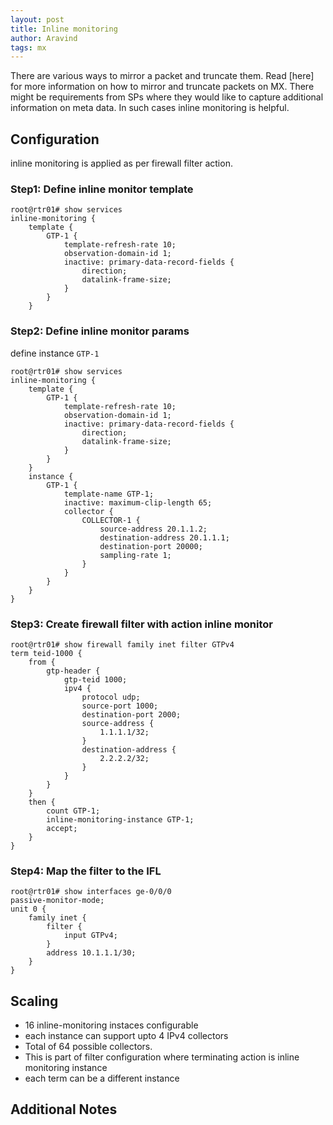 ```yaml
---
layout: post
title: Inline monitoring 
author: Aravind
tags: mx
---
```


There are various ways to mirror a packet and truncate them. Read [here] for more information on how to mirror and truncate packets on MX. There might be requirements from SPs where they would like to capture additional information on meta data. In such cases inline monitoring is helpful. 

## Configuration
inline monitoring is applied as per firewall filter action.

### Step1: Define inline monitor template
```
root@rtr01# show services
inline-monitoring {
    template {
        GTP-1 {
            template-refresh-rate 10;
            observation-domain-id 1;
            inactive: primary-data-record-fields {
                direction;
                datalink-frame-size;
            }
        }
    }
```

### Step2: Define inline monitor params 
define instance `GTP-1`
```
root@rtr01# show services
inline-monitoring {
    template {
        GTP-1 {
            template-refresh-rate 10;
            observation-domain-id 1;
            inactive: primary-data-record-fields {
                direction;
                datalink-frame-size;
            }
        }
    }
    instance {
        GTP-1 {
            template-name GTP-1;
            inactive: maximum-clip-length 65;
            collector {
                COLLECTOR-1 {
                    source-address 20.1.1.2;
                    destination-address 20.1.1.1;
                    destination-port 20000;
                    sampling-rate 1;
                }
            }
        }
    }
}
```

### Step3: Create firewall filter with action inline monitor 
```
root@rtr01# show firewall family inet filter GTPv4
term teid-1000 {
    from {
        gtp-header {
            gtp-teid 1000;
            ipv4 {
                protocol udp;
                source-port 1000;
                destination-port 2000;
                source-address {
                    1.1.1.1/32;
                }
                destination-address {
                    2.2.2.2/32;
                }
            }
        }
    }
    then {
        count GTP-1;
        inline-monitoring-instance GTP-1;
        accept;
    }
}
```
### Step4: Map the filter to the IFL
```
root@rtr01# show interfaces ge-0/0/0
passive-monitor-mode;
unit 0 {
    family inet {
        filter {
            input GTPv4;
        }
        address 10.1.1.1/30;
    }
}
```

## Scaling
- 16 inline-monitoring instaces configurable 
- each instance can support upto 4 IPv4 collectors
- Total of 64 possible collectors. 
- This is part of filter configuration where terminating action is inline monitoring instance 
- each term can be a different instance 

## Additional Notes 
